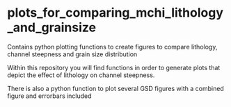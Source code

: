 # plots_for_comparing_mchi_lithology_and_grainsize
Contains python plotting functions to create figures to compare lithology, channel steepness and grain size distribution


Within this repository you will find functions in order to generate plots that depict the effect of lithology on channel steepness.

There is also a python function to plot several GSD figures with a combined figure and errorbars included
